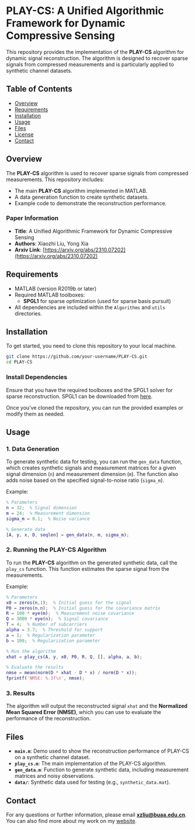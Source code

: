 # PLAY-CS: A Unified Algorithmic Framework for Dynamic Compressive Sensing

This repository provides the implementation of the **PLAY-CS** algorithm for dynamic signal reconstruction. The algorithm is designed to recover sparse signals from compressed measurements and is particularly applied to synthetic channel datasets.

## Table of Contents
- [Overview](#overview)
- [Requirements](#requirements)
- [Installation](#installation)
- [Usage](#usage)
- [Files](#files)
- [License](#license)
- [Contact](#contact)

## Overview

The **PLAY-CS** algorithm is used to recover sparse signals from compressed measurements. This repository includes:
- The main **PLAY-CS** algorithm implemented in MATLAB.
- A data generation function to create synthetic datasets.
- Example code to demonstrate the reconstruction performance.

### Paper Information
- **Title**: A Unified Algorithmic Framework for Dynamic Compressive Sensing
- **Authors**: Xiaozhi Liu, Yong Xia
- **Arxiv Link**: [https://arxiv.org/abs/2310.07202](https://arxiv.org/abs/2310.07202)

## Requirements

- MATLAB (version R2019b or later)
- Required MATLAB toolboxes:
  - **SPGL1** for sparse optimization (used for sparse basis pursuit)
- All dependencies are included within the `Algorithms` and `utils` directories.

## Installation

To get started, you need to clone this repository to your local machine.

```bash
git clone https://github.com/your-username/PLAY-CS.git
cd PLAY-CS
```

### Install Dependencies
Ensure that you have the required toolboxes and the SPGL1 solver for sparse reconstruction. SPGL1 can be downloaded from [here](https://friedlander.io/spgl1/).

Once you’ve cloned the repository, you can run the provided examples or modify them as needed.

## Usage

### 1. Data Generation
To generate synthetic data for testing, you can run the `gen_data` function, which creates synthetic signals and measurement matrices for a given signal dimension (`n`) and measurement dimension (`m`). The function also adds noise based on the specified signal-to-noise ratio (`sigma_m`).

Example:

```matlab
% Parameters
n = 32;  % Signal dimension
m = 24;  % Measurement dimension
sigma_m = 0.1;  % Noise variance

% Generate data
[A, y, x, D, seqlen] = gen_data(n, m, sigma_m);
```

### 2. Running the PLAY-CS Algorithm
To run the **PLAY-CS** algorithm on the generated synthetic data, call the `play_cs` function. This function estimates the sparse signal from the measurements.

Example:

```matlab
% Parameters
x0 = zeros(n,1);  % Initial guess for the signal
P0 = zeros(n,n);  % Initial guess for the covariance matrix
R = 100 * eye(m);  % Measurement noise covariance
Q = 3000 * eye(n);  % Signal covariance
T = 4;  % Number of subcarriers
alpha = 3.7;  % Threshold for support
a = 1;  % Regularization parameter
b = 100;  % Regularization parameter

% Run the algorithm
xhat = play_cs(A, y, x0, P0, R, Q, [], alpha, a, b);

% Evaluate the results
nmse = mean(norm(D * xhat - D * x) / norm(D * x));
fprintf('NMSE: %.3f\n', nmse);
```

### 3. Results
The algorithm will output the reconstructed signal `xhat` and the **Normalized Mean Squared Error (NMSE)**, which you can use to evaluate the performance of the reconstruction.

## Files

- **`main.m`**: Demo used to show the reconstruction performance of PLAY-CS on a synthetic channel dataset.
- **`play_cs.m`**: The main implementation of the PLAY-CS algorithm.
- **`gen_data.m`**: Function to generate synthetic data, including measurement matrices and noisy observations.
- **`data/`**: Synthetic data used for testing (e.g., `synthetic_data.mat`).

## Contact

For any questions or further information, please email **[xzliu@buaa.edu.cn](mailto:xzliu@buaa.edu.cn)**. You can also find more about my work on my [website](https://xzliu-opt.github.io/).
